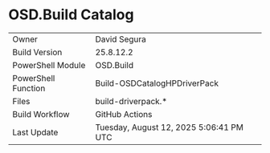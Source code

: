 ﻿# OSD.Build Catalog

| | |
|-|-|
| Owner | David Segura |
| Build Version | 25.8.12.2 |
| PowerShell Module | OSD.Build |
| PowerShell Function | Build-OSDCatalogHPDriverPack |
| Files | build-driverpack.* |
| Build Workflow | GitHub Actions |
| Last Update | Tuesday, August 12, 2025 5:06:41 PM UTC |
